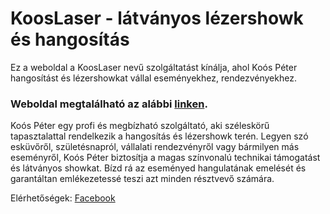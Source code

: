 # KoosLaser - látványos lézershowk és hangosítás
Ez a weboldal a KoosLaser nevű szolgáltatást kínálja, ahol Koós Péter hangosítást és lézershowkat vállal eseményekhez, rendezvényekhez.

### Weboldal megtalálható az alábbi [linken](https://koosbalazsbence.github.io/kooslaser/).

Koós Péter egy profi és megbízható szolgáltató, aki széleskörű tapasztalattal rendelkezik a hangosítás és lézershowk terén. 
Legyen szó esküvőről, születésnapról, vállalati rendezvényről vagy bármilyen más eseményről, Koós Péter biztosítja a magas színvonalú technikai támogatást és látványos showkat. 
Bízd rá az eseményed hangulatának emelését és garantáltan emlékezetessé teszi azt minden résztvevő számára.

Elérhetőségek: [Facebook](https://www.facebook.com/profile.php?id=100092573018674)

